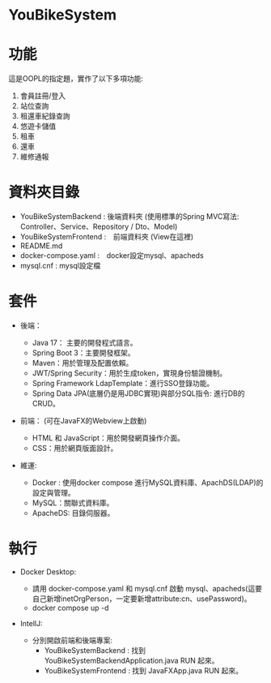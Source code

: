 # YouBikeSystem
# 功能
這是OOPL的指定題，實作了以下多項功能:
1. 會員註冊/登入
2. 站位查詢
3. 租還車紀錄查詢
4. 悠遊卡儲值
5. 租車
6. 還車
7. 維修通報

# 資料夾目錄
- YouBikeSystemBackend : 後端資料夾 (使用標準的Spring MVC寫法: Controller、Service、Repository / Dto、Model)
- YouBikeSystemFrontend :　前端資料夾 (View在這裡)
- README.md
- docker-compose.yaml :　docker設定mysql、apacheds
- mysql.cnf : mysql設定檔

# 套件
- 後端：
  -  Java 17： 主要的開發程式語言。
  -  Spring Boot 3：主要開發框架。
  -  Maven：用於管理及配置依賴。
  -  JWT/Spring Security：用於生成token，實現身份驗證機制。
  -  Spring Framework LdapTemplate：進行SSO登錄功能。
  -  Spring Data JPA(底層仍是用JDBC實現)與部分SQL指令: 進行DB的CRUD。
  
- 前端： (可在JavaFX的Webview上啟動)
  - HTML 和 JavaScript：用於開發網頁操作介面。
  - CSS：用於網頁版面設計。

- 維運:
  - Docker : 使用docker compose 進行MySQL資料庫、ApachDS(LDAP)的設定與管理。
  - MySQL：關聯式資料庫。
  - ApacheDS: 目錄伺服器。

# 執行
- Docker Desktop:
  - 請用 docker-compose.yaml 和 mysql.cnf 啟動 mysql、apacheds(這要自己新增inetOrgPerson，一定要新增attribute:cn、usePassword)。
  - docker compose up -d
  
- IntellJ:
  - 分別開啟前端和後端專案:
    - YouBikeSystemBackend : 找到 YouBikeSystemBackendApplication.java RUN 起來。
    - YouBikeSystemFrontend : 找到 JavaFXApp.java RUN 起來。
